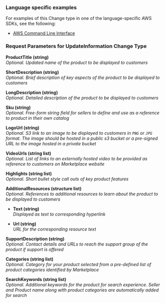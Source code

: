 ### Language specific examples
For examples of this Change type in one of the language-specific AWS SDKs, see the following:
- [AWS Command Line Interface](example.sh)

### Request Parameters for UpdateInformation Change Type  

**ProductTitle (string)**  
*Optional. Updated name of the product to be displayed to customers*  
  
**ShortDescription (string)**  
*Optional. Brief description of key aspects of the product to be displayed to customers*  
  
**LongDescription (string)**  
*Optional. Detailed description of the product to be displayed to customers*  
  
**Sku (string)**  
*Optional. Free-form string field for sellers to define and use as a reference to product in their own catalog*  
  
**LogoUrl (string)**  
*Optional. S3 link to an image to be displayed to customers in `PNG` or `JPG` format. The image should be hosted in a public s3 bucket or a pre-signed URL to the image hosted in a private bucket*  
  
**VideoUrls (string list)**  
*Optional. List of links to an externally hosted video to be provided as reference to customers on Marketplace website* 
  
**Highlights (string list)**  
*Optional. Short bullet style call outs of key product features*  
  
**AdditionalResources (structure list)**  
*Optional. References to additional resources to learn about the product to be displayed to customers*  
  
 - **Text (string)**  
*Displayed as text to corresponding hyperlink*  
  
 - **Url (string)**  
*URL for the corresponding resource text*
  
**SupportDescription (string)**  
*Optional. Contact details and URLs to reach the support group of the product if support is offered*  
  
**Categories (string list)**  
*Optional. Category for your product selected from a pre-defined list of product categories identified by Marketplace*  
  
**SearchKeywords (string list)**  
*Optional. Additional keywords for the product for search experience. Seller and Product name along with product categories are automatically added for search*
